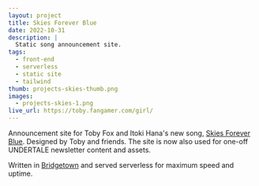 ```yaml
---
layout: project
title: Skies Forever Blue
date: 2022-10-31
description: |
  Static song announcement site.
tags:
  - front-end
  - serverless
  - static site
  - tailwind
thumb: projects-skies-thumb.png
images:
  - projects-skies-1.png
live_url: https://toby.fangamer.com/girl/
---
```


Announcement site for Toby Fox and Itoki Hana's new song, [Skies Forever Blue](https://www.youtube.com/watch?v=njgcjGojRKk). Designed by Toby and friends. The site is now also used for one-off UNDERTALE newsletter content and assets.

Written in [Bridgetown](https://www.bridgetownrb.com/) and served serverless for maximum speed and uptime.
